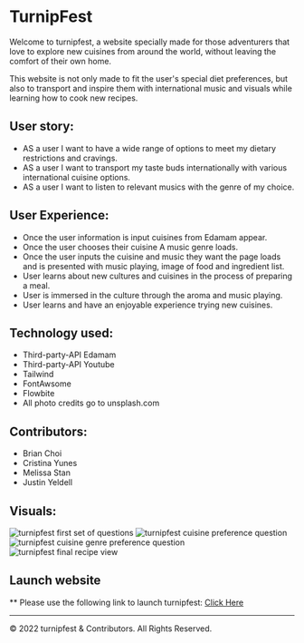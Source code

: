 # TurnipFest
Welcome to turnipfest, a website specially made for those adventurers that love to explore new cuisines from around the world, without leaving the comfort of their own home. 

This website is not only made to fit the user's special diet preferences, but also to transport and inspire them with international music and visuals while learning how to cook new recipes.


## User story:
- AS a user I want to have a wide range of options to meet my dietary restrictions and cravings.
- AS a user I want to transport my taste buds internationally with various international cuisine options.
- AS a user I want to listen to relevant musics with the genre of my choice.


## User Experience:
- Once the user information is input cuisines from Edamam appear.
- Once the user chooses their cuisine A music genre loads.
- Once the user inputs the cuisine and music they want the page loads and is presented with music playing, image of food and ingredient list.
- User learns about new cultures and cuisines in the process of preparing a meal.
- User is immersed in the culture through the aroma and music playing.
- User learns and have an enjoyable experience trying new cuisines.


## Technology used:
- Third-party-API Edamam
- Third-party-API Youtube 
- Tailwind
- FontAwsome
- Flowbite
- All photo credits go to unsplash.com


## Contributors:
- Brian Choi 
- Cristina Yunes 
- Melissa Stan
- Justin Yeldell


## Visuals:
![turnipfest first set of questions](../assets/images/turnipfest-first.png)
![turnipfest cuisine preference question](../assets/images/turnipfest-cuisines.png)
![turnipfest cuisine genre preference question](../assets/images/turnipfest-genres.png)
![turnipfest final recipe view](../assets/images/cuisine-page-ss.jpg)


## Launch website
** Please use the following link to launch turnipfest: [Click Here](https://yuyitax.github.io/TurnipFest/)


- - -
© 2022 turnipfest & Contributors. All Rights Reserved.